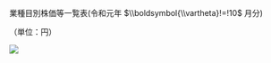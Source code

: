 業種目別株価等一覧表(令和元年 $\\boldsymbol{\\vartheta}!=!10$ 月分)

（単位：円）

![](https://www.nta.go.jp/tmp/f7ce69ba-ccc1-489d-a203-f3cf5d84b9fc/images/db61948b3537c145a918abded960a15a8b53c34c5f0517dca24bed1adaa49fae.jpg)